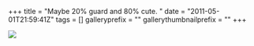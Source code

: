 +++
title = "Maybe 20% guard and 80% cute. "
date = "2011-05-01T21:59:41Z"
tags = []
galleryprefix = ""
gallerythumbnailprefix = ""
+++

![](/img/image.jpg)

